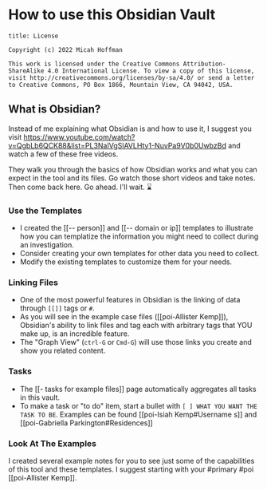 # How to use this Obsidian Vault
```ad-info
title: License

Copyright (c) 2022 Micah Hoffman

This work is licensed under the Creative Commons Attribution-ShareAlike 4.0 International License. To view a copy of this license, visit http://creativecommons.org/licenses/by-sa/4.0/ or send a letter to Creative Commons, PO Box 1866, Mountain View, CA 94042, USA.

```

## What is Obsidian?
Instead of me explaining what Obsidian is and how to use it, I suggest you visit https://www.youtube.com/watch?v=QgbLb6QCK88&list=PL3NaIVgSlAVLHty1-NuvPa9V0b0UwbzBd and watch a few of these free videos.

They walk you through the basics of how Obsidian works and what you can expect in the tool and its files. Go watch those short videos and take notes. Then come back here. Go ahead. I'll wait. ⌛

### Use the Templates
- I created the [[-- person]] and [[-- domain or ip]] templates to illustrate how you can templatize the information you might need to collect during an investigation.
- Consider creating your own templates for other data you need to collect.
- Modify the existing templates to customize them for your needs.

### Linking Files
- One of the most powerful features in Obsidian is the linking of data through `[[]]` tags or `#`. 
- As you will see in the example case files ([[poi-Allister Kemp]]), Obsidian's ability to link files and tag each with arbitrary tags that YOU make up, is an incredible feature.
- The "Graph View"  (`ctrl-G` or `Cmd-G`) will use those links you create and show you related content. 

### Tasks
- The [[- tasks for example files]] page automatically aggregates all tasks in this vault.
- To make a task or "to do" item, start a bullet with `[ ] WHAT YOU WANT THE TASK TO BE`. Examples can be found [[poi-Isiah Kemp#Username s]] and [[poi-Gabriella Parkington#Residences]]

### Look At The Examples
I created several example notes for you to see just some of the capabilities of this tool and these templates. I suggest starting with your #primary #poi [[poi-Allister Kemp]]. 

